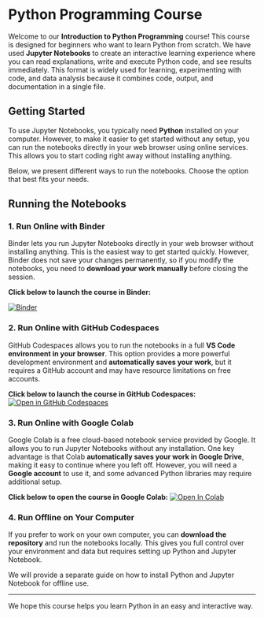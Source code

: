 # Python Programming Course

Welcome to our **Introduction to Python Programming** course! This course is designed for beginners who want to learn Python from scratch. We have used **Jupyter Notebooks** to create an interactive learning experience where you can read explanations, write and execute Python code, and see results immediately. This format is widely used for learning, experimenting with code, and data analysis because it combines code, output, and documentation in a single file.

## Getting Started

To use Jupyter Notebooks, you typically need **Python** installed on your computer. However, to make it easier to get started without any setup, you can run the notebooks directly in your web browser using online services. This allows you to start coding right away without installing anything.

Below, we present different ways to run the notebooks. Choose the option that best fits your needs.

## Running the Notebooks

### 1. Run Online with Binder

Binder lets you run Jupyter Notebooks directly in your web browser without installing anything. This is the easiest way to get started quickly. However, Binder does not save your changes permanently, so if you modify the notebooks, you need to **download your work manually** before closing the session.

**Click below to launch the course in Binder:**

[![Binder](https://mybinder.org/badge_logo.svg)](https://mybinder.org/v2/gh/DavidMenrath/notebook_testing/HEAD)

### 2. Run Online with GitHub Codespaces

GitHub Codespaces allows you to run the notebooks in a full **VS Code environment in your browser**. This option provides a more powerful development environment and **automatically saves your work**, but it requires a GitHub account and may have resource limitations on free accounts.

**Click below to launch the course in GitHub Codespaces:**
[![Open in GitHub Codespaces](https://github.com/codespaces/badge.svg)](https://github.com/codespaces/new?repository_id=931132863)

### 3. Run Online with Google Colab

Google Colab is a free cloud-based notebook service provided by Google. It allows you to run Jupyter Notebooks without any installation. One key advantage is that Colab **automatically saves your work in Google Drive**, making it easy to continue where you left off. However, you will need a **Google account** to use it, and some advanced Python libraries may require additional setup.

**Click below to open the course in Google Colab:**
[![Open In Colab](https://colab.research.google.com/assets/colab-badge.svg)](https://colab.research.google.com/github/DavidMenrath/notebook_testing/blob/main)

### 4. Run Offline on Your Computer

If you prefer to work on your own computer, you can **download the repository** and run the notebooks locally. This gives you full control over your environment and data but requires setting up Python and Jupyter Notebook.

We will provide a separate guide on how to install Python and Jupyter Notebook for offline use.

---

We hope this course helps you learn Python in an easy and interactive way.
